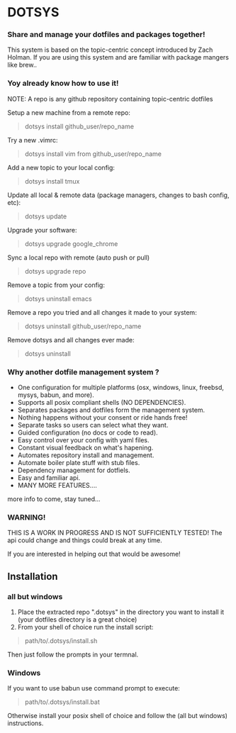 # DOTSYS

### Share and manage your dotfiles and packages together!

This system is based on the topic-centric concept introduced by Zach Holman.  If 
you are using this system and are familiar with package mangers like brew..

### Yoy already know how to use it!

NOTE: A repo is any github repository containing topic-centric dotfiles

Setup a new machine from a remote repo:
> dotsys install github_user/repo_name

Try a new .vimrc:
> dotsys install vim from github_user/repo_name

Add a new topic to your local config:
> dotsys install tmux

Update all local & remote data (package managers, changes to bash config, etc):
> dotsys update

Upgrade your software:
> dotsys upgrade google_chrome

Sync a local repo with remote (auto push or pull)
> dotsys upgrade repo

Remove a topic from your config:
> dotsys uninstall emacs

Remove a repo you tried and all changes it made to your system:
> dotsys uninstall github_user/repo_name

Remove dotsys and all changes ever made:
> dotsys uninstall

### Why another dotfile management system ?

- One configuration for multiple platforms (osx, windows, linux, freebsd, mysys, babun, and more).
- Supports all posix compliant shells (NO DEPENDENCIES).
- Separates packages and dotfiles form the management system.
- Nothing happens without your consent or ride hands free! 
- Separate tasks so users can select what they want.
- Guided configuration (no docs or code to read).
- Easy control over your config with yaml files.
- Constant visual feedback on what's hapening.
- Automates repository install and management.
- Automate boiler plate stuff with stub files.
- Dependency management for dotfiels.
- Easy and familiar api.
- MANY MORE FEATURES....

more info to come, stay tuned...

### WARNING!

THIS IS A WORK IN PROGRESS AND IS NOT SUFFICIENTLY TESTED!
The api could change and things could break at any time.

If you are interested in helping out that would be awesome!


## Installation 

### all but windows

1) Place the extracted repo ".dotsys" in the directory you want to install it (your dotfiles directory is a great choice)
2) From your shell of choice run the install script:
> path/to/.dotsys/install.sh

Then just follow the prompts in your termnal.

### Windows
If you want to use babun use command prompt to execute:
> path/to/.dotsys/install.bat

Otherwise install your posix shell of choice and follow the (all but windows) instructions.







